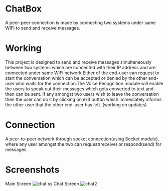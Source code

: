 # ChatBox
A peer-peer connection is made by connecting two systems under same WIFI to send and receive messages. 
# Working
This project is designed to send and receive messages simultaneously between two systems which are connected with their IP address and are connected under same WiFi network.Either of the end-user can request to start the conversation which can be accepted or denied by the other end-user who waits for the connection.The Voice Recognition module will enable the users to speak out their messages which gets converted to text and then can be sent. If any amongst two users wish to leave the conversation then the user can do it by clicking on exit button which immediately informs the other user that the other end-user has left.    (working on updates)
# Connection
A peer-to-peer network through socket connection(using Socket module), where any user amongst the two can request(receive) or respond(send) for messages.
# Screenshots
Main Screen
![chat ss](https://user-images.githubusercontent.com/86179660/124353981-4f778400-dc27-11eb-9483-f6fe332b0131.jpg)
Chat Screen
![chat2](https://user-images.githubusercontent.com/86179660/124354634-92872680-dc2a-11eb-8928-0d5651af734b.jpg)


